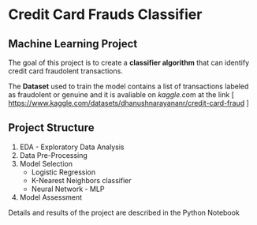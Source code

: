 # Credit Card Frauds Classifier
## Machine Learning Project

The goal of this project is to create a **classifier algorithm** that can identify credit card fraudolent transactions.

The **Dataset** used to train the model contains a list of transactions labeled as fraudolent or genuine and it is avaliable on *kaggle*.com at the link [ https://www.kaggle.com/datasets/dhanushnarayananr/credit-card-fraud ] 

## Project Structure
1. EDA - Exploratory Data Analysis
2. Data Pre-Processing
3. Model Selection
   - Logistic Regression
   - K-Nearest Neighbors classifier
   - Neural Network - MLP
4. Model Assessment

Details and results of the project are described in the Python Notebook
